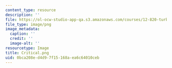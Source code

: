 ```yaml
---
content_type: resource
description: ''
file: https://ol-ocw-studio-app-qa.s3.amazonaws.com/courses/12-820-turbulence-in-the-ocean-and-atmosphere-spring-2007/0bca208ed4d97f15168aea6c64010ceb_Critical.png
file_type: image/png
image_metadata:
  caption: ''
  credit: ''
  image-alt: ''
resourcetype: Image
title: Critical.png
uid: 0bca208e-d4d9-7f15-168a-ea6c64010ceb
---
```

